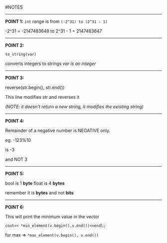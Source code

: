 #NOTES

---

**POINT 1:**
`int` range is from `(-2^31) to (2^31 - 1)`

-2^31 = -2147483648
to
2^31 - 1 = 2147483647

---

**POINT 2:**

`to_string(var)`

converts integers to strings
_var is an integer_

---

**POINT 3:**

reverse(str.begin(), str.end())

This line modifies str and reverses it

_(NOTE: it doesn't return a new string, it modifies the existing string)_

---

**POINT 4:**

Remainder of a negative number is NEGATIVE only.

eg.
-123%10

is -3

and NOT 3

---

**POINT 5:**

bool is 1 **byte**
float is 4 **bytes**

remember it is **bytes** and not **bits**

---

**POINT 6:**

This will print the minimum value in the vector

`cout<< *min_element(v.begin(),v.end())<<endl;`

for max =>
`*max_element(v.begin(), v.end())`
